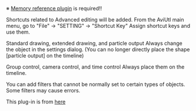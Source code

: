 ※ [Memory reference plugin](https://github.com/AviUtl-EN-Translation/auls_memref_en) is required!!

Shortcuts related to Advanced editing will be added.
From the AviUtl main menu, go to "File" -> "SETTING" -> "Shortcut Key"
Assign shortcut keys and use them.

Standard drawing, extended drawing, and particle output
Always change the object in the settings dialog.
(You can no longer directly place the shape [particle output] on the timeline)

Group control, camera control, and time control
Always place them on the timeline.

You can add filters that cannot be normally set to certain types of objects.
Some filters may cause errors.

This plug-in is from [here](https://auls.client.jp/)
